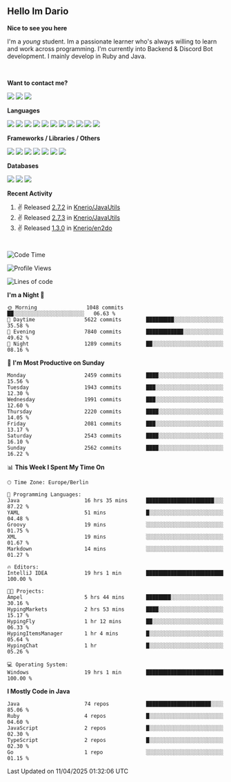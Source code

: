 <h2>Hello Im Dario</h2>

**Nice to see you here**

I'm a *young* student. Im a passionate learner who's always willing to learn and work across
programming. I'm currently into Backend & Discord Bot development. I mainly develop in Ruby and Java.

<br/>

**Want to contact me?**

<a href="https://github.com/knerio"><img src="https://img.shields.io/badge/-Github-blue?style=for-the-badge&logo=github&logoColor=white"/></a> <a href="https://discord.com/users/639416958923702292"><img src="https://img.shields.io/badge/-knerio-blue?style=for-the-badge&logo=discord&logoColor=white"/></a> <a href="https://twitch.tv/dopalos_"><img src="https://img.shields.io/badge/-twitch-blue?style=for-the-badge&logo=twitch&logoColor=white"/></a>

**Languages**

<img src="https://img.shields.io/badge/-Java-blue?style=for-the-badge&logo=java&logoColor=white"/> <img src="https://img.shields.io/badge/-Ruby-blue?style=for-the-badge&logo=Ruby&logoColor=white"/> <img src="https://img.shields.io/badge/-Git-blue?style=for-the-badge&logo=Git&logoColor=white"/> <img src="https://img.shields.io/badge/-HTML-blue?style=for-the-badge&logo=html5&logoColor=white"/> <img src="https://img.shields.io/badge/-CSS-blue?style=for-the-badge&logo=CSS3&logoColor=white"/> <img src="https://img.shields.io/badge/-Javascript-blue?style=for-the-badge&logo=javascript&logoColor=white"/> <img src="https://img.shields.io/badge/-Typescript-blue?style=for-the-badge&logo=TypeScript&logoColor=white"/> <img src="https://img.shields.io/badge/-Kotlin-blue?style=for-the-badge&logo=kotlin&logoColor=white"/> <img src="https://img.shields.io/badge/-SQL-blue?style=for-the-badge&logo=MYSQL&logoColor=white"/> <img src="https://img.shields.io/badge/-Markdown-blue?style=for-the-badge&logo=Markdown&logoColor=white"/> <img src="https://img.shields.io/badge/-JSON-blue?style=for-the-badge&logo=JSON&logoColor=white"/>
<br/>

 **Frameworks / Libraries / Others**

<img src="https://img.shields.io/badge/-Ruby_On_Rails-blue?style=for-the-badge&logo=ruby-on-rails&logoColor=white"/> <img src="https://img.shields.io/badge/-JDA-blue?style=for-the-badge&logo=JDA&logoColor=white"/> <img src="https://img.shields.io/badge/-Bootstrap-blue?style=for-the-badge&logo=Bootstrap&logoColor=white"/> <img src="https://img.shields.io/badge/-Node.JS-blue?style=for-the-badge&logo=node.js&logoColor=white"/> <img src="https://img.shields.io/badge/-React-blue?style=for-the-badge&logo=React&logoColor=white"/> <img src="https://img.shields.io/badge/-Express-blue?style=for-the-badge&logo=Express&logoColor=white"/> <img src="https://img.shields.io/badge/-Next.Js-blue?style=for-the-badge&logo=Next.Js&logoColor=white"/>

**Databases**

<img src="https://img.shields.io/badge/-MongoDB-blue?style=for-the-badge&logo=mongodb&logoColor=white"/> <img src="https://img.shields.io/badge/-MariaDB-blue?style=for-the-badge&logo=MariaDB&logoColor=white"/>
<img src="https://img.shields.io/badge/-PostgreSQL-blue?style=for-the-badge&logo=PostgreSQl&logoColor=white"/>

**Recent Activity**

<!--RECENT_ACTIVITY:start-->
1. ✌️ Released [2.7.2](https://github.com/Knerio/JavaUtils/releases/tag/2.7.2) in [Knerio/JavaUtils](https://github.com/Knerio/JavaUtils)<br>
2. ✌️ Released [2.7.3](https://github.com/Knerio/JavaUtils/releases/tag/2.7.3) in [Knerio/JavaUtils](https://github.com/Knerio/JavaUtils)<br>
3. ✌️ Released [1.3.0](https://github.com/Knerio/en2do/releases/tag/1.3.0) in [Knerio/en2do](https://github.com/Knerio/en2do)<br>
<!--RECENT_ACTIVITY:end-->
 
#

<!--START_SECTION:waka-->
![Code Time](http://img.shields.io/badge/Code%20Time-1%2C040%20hrs%209%20mins-blue)

![Profile Views](http://img.shields.io/badge/Profile%20Views-2-blue)

![Lines of code](https://img.shields.io/badge/From%20Hello%20World%20I%27ve%20Written-1.1%20million%20lines%20of%20code-blue)

**I'm a Night 🦉** 

```text
🌞 Morning                1048 commits        ██░░░░░░░░░░░░░░░░░░░░░░░   06.63 % 
🌆 Daytime                5622 commits        █████████░░░░░░░░░░░░░░░░   35.58 % 
🌃 Evening                7840 commits        ████████████░░░░░░░░░░░░░   49.62 % 
🌙 Night                  1289 commits        ██░░░░░░░░░░░░░░░░░░░░░░░   08.16 % 
```
📅 **I'm Most Productive on Sunday** 

```text
Monday                   2459 commits        ████░░░░░░░░░░░░░░░░░░░░░   15.56 % 
Tuesday                  1943 commits        ███░░░░░░░░░░░░░░░░░░░░░░   12.30 % 
Wednesday                1991 commits        ███░░░░░░░░░░░░░░░░░░░░░░   12.60 % 
Thursday                 2220 commits        ████░░░░░░░░░░░░░░░░░░░░░   14.05 % 
Friday                   2081 commits        ███░░░░░░░░░░░░░░░░░░░░░░   13.17 % 
Saturday                 2543 commits        ████░░░░░░░░░░░░░░░░░░░░░   16.10 % 
Sunday                   2562 commits        ████░░░░░░░░░░░░░░░░░░░░░   16.22 % 
```


📊 **This Week I Spent My Time On** 

```text
🕑︎ Time Zone: Europe/Berlin

💬 Programming Languages: 
Java                     16 hrs 35 mins      ██████████████████████░░░   87.22 % 
YAML                     51 mins             █░░░░░░░░░░░░░░░░░░░░░░░░   04.48 % 
Groovy                   19 mins             ░░░░░░░░░░░░░░░░░░░░░░░░░   01.75 % 
XML                      19 mins             ░░░░░░░░░░░░░░░░░░░░░░░░░   01.67 % 
Markdown                 14 mins             ░░░░░░░░░░░░░░░░░░░░░░░░░   01.27 % 

🔥 Editors: 
IntelliJ IDEA            19 hrs 1 min        █████████████████████████   100.00 % 

🐱‍💻 Projects: 
Ampel                    5 hrs 44 mins       ████████░░░░░░░░░░░░░░░░░   30.16 % 
HypingMarkets            2 hrs 53 mins       ████░░░░░░░░░░░░░░░░░░░░░   15.17 % 
HypingFly                1 hr 12 mins        ██░░░░░░░░░░░░░░░░░░░░░░░   06.33 % 
HypingItemsManager       1 hr 4 mins         █░░░░░░░░░░░░░░░░░░░░░░░░   05.64 % 
HypingChat               1 hr                █░░░░░░░░░░░░░░░░░░░░░░░░   05.26 % 

💻 Operating System: 
Windows                  19 hrs 1 min        █████████████████████████   100.00 % 
```

**I Mostly Code in Java** 

```text
Java                     74 repos            █████████████████████░░░░   85.06 % 
Ruby                     4 repos             █░░░░░░░░░░░░░░░░░░░░░░░░   04.60 % 
JavaScript               2 repos             █░░░░░░░░░░░░░░░░░░░░░░░░   02.30 % 
TypeScript               2 repos             █░░░░░░░░░░░░░░░░░░░░░░░░   02.30 % 
Go                       1 repo              ░░░░░░░░░░░░░░░░░░░░░░░░░   01.15 % 
```




 Last Updated on 11/04/2025 01:32:06 UTC
<!--END_SECTION:waka-->

